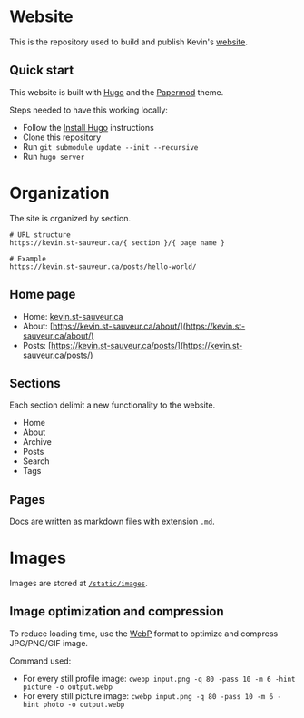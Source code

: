 # Website

This is the repository used to build and publish Kevin's [website](https://kevin.st-sauveur.ca).

## Quick start

This website is built with [Hugo](https://gohugo.io/) and the [Papermod](https://github.com/adityatelange/hugo-PaperMod/) theme.

Steps needed to have this working locally:

-   Follow the [Install Hugo](https://gohugo.io/getting-started/installing/) instructions
-   Clone this repository
-   Run `git submodule update --init --recursive`
-   Run `hugo server`

# Organization

The site is organized by section.

```
# URL structure
https://kevin.st-sauveur.ca/{ section }/{ page name }

# Example
https://kevin.st-sauveur.ca/posts/hello-world/
```

## Home page

-   Home: [kevin.st-sauveur.ca](https://kevin.st-sauveur.ca)
-   About: [https://kevin.st-sauveur.ca/about/](https://kevin.st-sauveur.ca/about/)
-   Posts: [https://kevin.st-sauveur.ca/posts/](https://kevin.st-sauveur.ca/posts/)

## Sections

Each section delimit a new functionality to the website.

-   Home
-   About
-   Archive
-   Posts
-   Search
-   Tags

## Pages

Docs are written as markdown files with extension `.md`.

# Images

Images are stored at [`/static/images`](https://github.com/kevinstsauveur/kevin.st-sauveur.ca/tree/main/static/img).

## Image optimization and compression

To reduce loading time, use the [WebP](https://developers.google.com/speed/webp) format to optimize and compress JPG/PNG/GIF image.

Command used:

-   For every still profile image: `cwebp input.png -q 80 -pass 10 -m 6 -hint picture -o output.webp`
-   For every still picture image: `cwebp input.png -q 80 -pass 10 -m 6 -hint photo -o output.webp`
